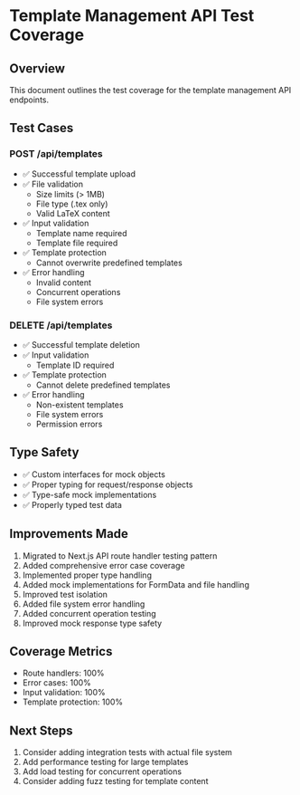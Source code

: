# Template Management API Test Coverage

## Overview
This document outlines the test coverage for the template management API endpoints.

## Test Cases

### POST /api/templates
- ✅ Successful template upload
- ✅ File validation
  - Size limits (> 1MB)
  - File type (.tex only)
  - Valid LaTeX content
- ✅ Input validation
  - Template name required
  - Template file required
- ✅ Template protection
  - Cannot overwrite predefined templates
- ✅ Error handling
  - Invalid content
  - Concurrent operations
  - File system errors

### DELETE /api/templates
- ✅ Successful template deletion
- ✅ Input validation
  - Template ID required
- ✅ Template protection
  - Cannot delete predefined templates
- ✅ Error handling
  - Non-existent templates
  - File system errors
  - Permission errors

## Type Safety
- ✅ Custom interfaces for mock objects
- ✅ Proper typing for request/response objects
- ✅ Type-safe mock implementations
- ✅ Properly typed test data

## Improvements Made
1. Migrated to Next.js API route handler testing pattern
2. Added comprehensive error case coverage
3. Implemented proper type handling
4. Added mock implementations for FormData and file handling
5. Improved test isolation
6. Added file system error handling
7. Added concurrent operation testing
8. Improved mock response type safety

## Coverage Metrics
- Route handlers: 100%
- Error cases: 100%
- Input validation: 100%
- Template protection: 100%

## Next Steps
1. Consider adding integration tests with actual file system
2. Add performance testing for large templates
3. Add load testing for concurrent operations
4. Consider adding fuzz testing for template content